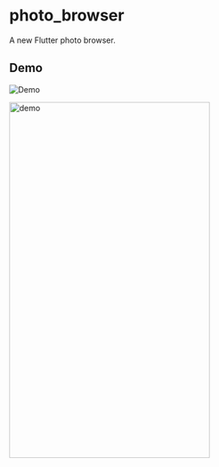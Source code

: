# photo_browser

A new Flutter photo browser.

## Demo

![Demo](https://gitee.com/hongchenchen/test_photos_lib/raw/ff250fe8f51a4022c3edd5ac4fa3eda04089d281/gif/photo_browser.gif)

<img src="https://gitee.com/hongchenchen/test_photos_lib/raw/ff250fe8f51a4022c3edd5ac4fa3eda04089d281/gif/photo_browser.gif" width="360" height="640" alt="demo"/><br/>

